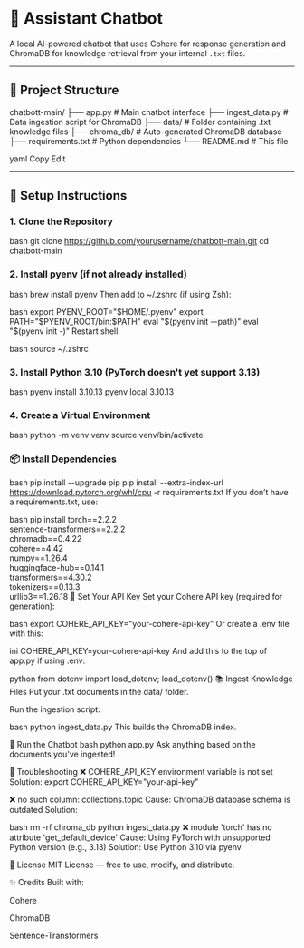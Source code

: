 
# 🤖 Assistant Chatbot

A local AI-powered chatbot that uses Cohere for response generation and ChromaDB for knowledge retrieval from your internal `.txt` files.

---

## 📁 Project Structure

chatbott-main/
├── app.py # Main chatbot interface
├── ingest_data.py # Data ingestion script for ChromaDB
├── data/ # Folder containing .txt knowledge files
├── chroma_db/ # Auto-generated ChromaDB database
├── requirements.txt # Python dependencies
└── README.md # This file

yaml
Copy
Edit

---

## 🔧 Setup Instructions

### 1. Clone the Repository

bash
git clone https://github.com/yourusername/chatbott-main.git
cd chatbott-main

### 2. Install pyenv (if not already installed)
bash
brew install pyenv
Then add to ~/.zshrc (if using Zsh):

bash
export PYENV_ROOT="$HOME/.pyenv"
export PATH="$PYENV_ROOT/bin:$PATH"
eval "$(pyenv init --path)"
eval "$(pyenv init -)"
Restart shell:

bash
source ~/.zshrc

### 3. Install Python 3.10 (PyTorch doesn't yet support 3.13)
bash
pyenv install 3.10.13
pyenv local 3.10.13

### 4. Create a Virtual Environment
bash
python -m venv venv
source venv/bin/activate

### 📦 Install Dependencies
bash
pip install --upgrade pip
pip install --extra-index-url https://download.pytorch.org/whl/cpu -r requirements.txt
If you don’t have a requirements.txt, use:

bash
pip install torch==2.2.2 \
            sentence-transformers==2.2.2 \
            chromadb==0.4.22 \
            cohere==4.42 \
            numpy==1.26.4 \
            huggingface-hub==0.14.1 \
            transformers==4.30.2 \
            tokenizers==0.13.3 \
            urllib3==1.26.18
🔐 Set Your API Key
Set your Cohere API key (required for generation):

bash
export COHERE_API_KEY="your-cohere-api-key"
Or create a .env file with this:

ini
COHERE_API_KEY=your-cohere-api-key
And add this to the top of app.py if using .env:

python
from dotenv import load_dotenv; load_dotenv()
📚 Ingest Knowledge Files
Put your .txt documents in the data/ folder.

Run the ingestion script:

bash
python ingest_data.py
This builds the ChromaDB index.

💬 Run the Chatbot
bash
python app.py
Ask anything based on the documents you've ingested!

🧠 Troubleshooting
❌ COHERE_API_KEY environment variable is not set
Solution: export COHERE_API_KEY="your-api-key"

❌ no such column: collections.topic
Cause: ChromaDB database schema is outdated
Solution:

bash
rm -rf chroma_db
python ingest_data.py
❌ module 'torch' has no attribute 'get_default_device'
Cause: Using PyTorch with unsupported Python version (e.g., 3.13)
Solution: Use Python 3.10 via pyenv

📃 License
MIT License — free to use, modify, and distribute.

✨ Credits
Built with:

Cohere

ChromaDB

Sentence-Transformers


